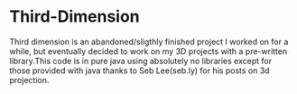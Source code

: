 Third-Dimension
===============

Third dimension is an abandoned/sligthly finished project I worked on for a while, but eventually decided to work on my 3D projects with a pre-written library.This code is in pure java using absolutely no libraries except for those provided with java thanks to Seb Lee(seb.ly) for his posts on 3d projection.
